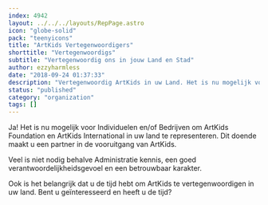 ```yaml
---
index: 4942
layout: ../../../layouts/RepPage.astro
icon: "globe-solid"
pack: "teenyicons"
title: "ArtKids Vertegenwoordigers"
shorttitle: "Vertegenwoordigs"
subtitle: "Vertegenwoordig ons in jouw Land en Stad"
author: ezzyharmless
date: "2018-09-24 01:37:33"
description: "Vertegenwoordig ArtKids in uw Land. Het is nu mogelijk voor Individuelen en/of Bedrijven om ArtKids Foundation en ArtKids International in uw land te representeren. Dit doende maakt u een partner in de vooruitgang van ArtKids. Bent u geïnteresseerd en heeft u de tijd?"
status: "published"
category: "organization"
tags: []
---
```


Ja! Het is nu mogelijk voor Individuelen en/of Bedrijven om ArtKids Foundation en ArtKids International in uw land te representeren. Dit doende maakt u een partner in de vooruitgang van ArtKids.

Veel is niet nodig behalve Administratie kennis, een goed verantwoordelijkheidsgevoel en een betrouwbaar karakter.

Ook is het belangrijk dat u de tijd hebt om ArtKids te vertegenwoordigen in uw land. Bent u geïnteresseerd en heeft u de tijd?
